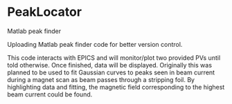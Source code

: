 # PeakLocator
Matlab peak finder

Uploading Matlab peak finder code for better version control. 

This code interacts with EPICS and will monitor/plot two provided PVs until told otherwise. Once finished, data will be displayed. Originally this was planned to be used to fit Gaussian curves to peaks seen in beam current during a magnet scan as beam passes through a stripping foil. By highlighting data and fitting, the magnetic field corresponding to the highest beam current could be found. 
